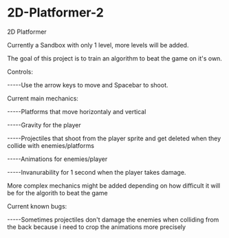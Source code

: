 # 2D-Platformer-2
2D Platformer 

Currently a Sandbox with only 1 level, more levels will be added.


The goal of this project is to train an algorithm to beat the game on it's own.

Controls:

-----Use the arrow keys to move and Spacebar to shoot.
  
Current main mechanics: 
  
-----Platforms that move horizontaly and vertical
  
-----Gravity for the player
  
-----Projectiles that shoot from the player sprite and get deleted when they collide with enemies/platforms
  
-----Animations for enemies/player
  
-----Invanurability for 1 second when the player takes damage.

More complex mechanics might be added depending on how difficult it will be for the algorith to beat the game  

Current known bugs:

-----Sometimes projectiles don't damage the enemies when colliding from the back because i need to crop the animations more precisely



